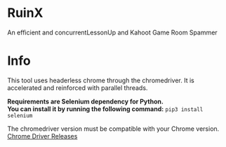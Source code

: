 # RuinX
An efficient and concurrentLessonUp and Kahoot Game Room Spammer

# Info
This tool uses headerless chrome through the chromedriver. It is accelerated and reinforced with parallel threads.

**Requirements are Selenium dependency for Python.**<br>
**You can install it by running the following command:**
```pip3 install selenium```

The chromedriver version must be compatible with your Chrome version.
<br>
<a href="https://chromedriver.chromium.org/downloads">Chrome Driver Releases
